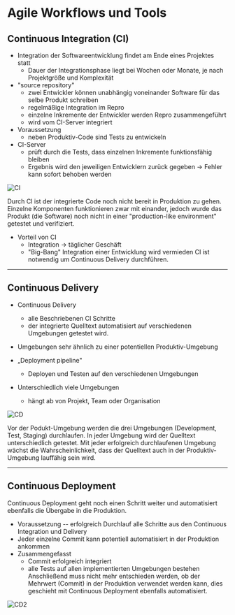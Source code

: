 # Agile Workflows und Tools

## Continuous Integration (CI)

- Integration der Softwareentwicklung findet am Ende eines Projektes statt
  - Dauer der Integrationsphase liegt bei Wochen oder Monate, je nach Projektgröße und Komplexität
- "source repository"
  - zwei Entwickler können unabhängig voneinander Software für das selbe Produkt schreiben
  - regelmäßige Integration im Repro
  - einzelne Inkremente der Entwickler werden Repro zusammengeführt
  - wird vom CI-Server integriert
- Voraussetzung
  - neben Produktiv-Code sind Tests zu entwickeln
- CI-Server
  - prüft durch die Tests, dass einzelnen Inkremente funktionsfähig bleiben
  - Ergebnis wird den jeweiligen Entwicklern zurück gegeben -> Fehler kann sofort behoben werden
  
![CI](vorlesung2/bilder/CI.png "Continuous Integration")

Durch CI ist der integrierte Code noch nicht bereit in Produktion zu gehen. Einzelne Komponenten funktionieren zwar mit einander, jedoch wurde das Produkt (die Software) noch nicht in einer "production-like environment" getestet und verifiziert.
- Vorteil von CI
  - Integration -> täglicher Geschäft
  - "Big-Bang" Integration einer Entwicklung wird vermieden
CI ist notwendig um Continuous Delivery durchführen.

-----------------------------------------------------------------------------------------------------------------

## Continuous Delivery

- Continuous Delivery
  - alle Beschriebenen CI Schritte
  - der integrierte Quelltext automatisiert auf verschiedenen Umgebungen getestet wird. 
 
- Umgebungen sehr ähnlich zu einer potentiellen Produktiv-Umgebung
- „Deployment pipeline" 
  - Deployen und Testen auf den verschiedenen Umgebungen
- Unterschiedlich viele Umgebungen
  - hängt ab von Projekt, Team oder Organisation 
  
![CD](vorlesung2/bilder/CD.png "Continuous Delivery")
  
Vor der Podukt-Umgebung werden die drei Umgebungen (Development, Test, Staging) durchlaufen.
In jeder Umgebung wird der Quelltext unterschiedlich getestet. 
Mit jeder erfolgreich durchlaufenen Umgebung wächst die Wahrscheinlichkeit, dass der Quelltext auch in der Produktiv-Umgebung lauffähig sein wird.

-----------------------------------------------------------------------------------------------------------------

## Continuous Deployment

Continuous Deployment geht noch einen Schritt weiter und automatisiert ebenfalls die Übergabe in die Produktion.
- Voraussetzung
-- erfolgreich Durchlauf alle Schritte aus den Continuous Integration und Delivery
- Jeder einzelne Commit kann potentiell automatisiert in der Produktion ankommen
- Zusammengefasst
  - Commit erfolgreich integriert
  - alle Tests auf allen implementierten Umgebungen bestehen
Anschließend muss nicht mehr entschieden werden, ob der Mehrwert (Commit) in der Produktion verwendet werden kann, dies geschieht mit Continuous Deployment ebenfalls automatisiert.

![CD2](vorlesung2/bilder/CD2.png "Continuous Deployment")


  
